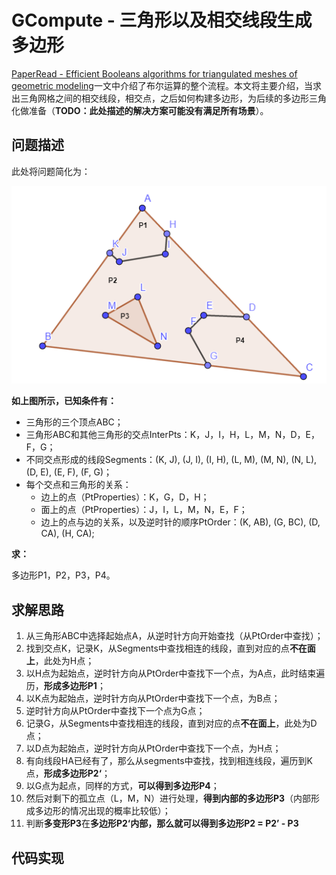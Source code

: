 # GCompute - 三角形以及相交线段生成多边形

[PaperRead - Efficient Booleans algorithms for triangulated meshes of geometric modeling](https://www.cnblogs.com/grass-and-moon/p/13368247.html)一文中介绍了布尔运算的整个流程。本文将主要介绍，当求出三角网格之间的相交线段，相交点，之后如何构建多边形，为后续的多边形三角化做准备（**TODO：此处描述的解决方案可能没有满足所有场景**）。

## 问题描述

此处将问题简化为：

![](./image/tri_to_poly.png)

**如上图所示，已知条件有：**

- 三角形的三个顶点ABC；
- 三角形ABC和其他三角形的交点InterPts：K，J，I，H，L，M，N，D，E，F，G；
- 不同交点形成的线段Segments：(K, J), (J, I), (I, H), (L, M), (M, N), (N, L), (D, E), (E, F), (F, G)；
- 每个交点和三角形的关系：
  - 边上的点（PtProperties）：K，G，D，H；
  - 面上的点（PtProperties）：J，I，L，M，N，E，F；
  - 边上的点与边的关系，以及逆时针的顺序PtOrder：(K, AB), (G, BC), (D, CA), (H, CA);

**求：**

多边形P1，P2，P3，P4。

## 求解思路

1. 从三角形ABC中选择起始点A，从逆时针方向开始查找（从PtOrder中查找）；
2. 找到交点K，记录K，从Segments中查找相连的线段，直到对应的点**不在面上**，此处为H点；
3. 以H点为起始点，逆时针方向从PtOrder中查找下一个点，为A点，此时结束遍历，**形成多边形P1**；
4. 以K点为起始点，逆时针方向从PtOrder中查找下一个点，为B点；
5. 逆时针方向从PtOrder中查找下一个点为G点；
6. 记录G，从Segments中查找相连的线段，直到对应的点**不在面上**，此处为D点；
7. 以D点为起始点，逆时针方向从PtOrder中查找下一个点，为H点；
8. 有向线段HA已经有了，那么从segments中查找，找到相连线段，遍历到K点，**形成多边形P2‘**；
9. 以G点为起点，同样的方式，**可以得到多边形P4**；
10. 然后对剩下的孤立点（L，M，N）进行处理，**得到内部的多边形P3**（内部形成多边形的情况出现的概率比较低）；
11. 判断**多变形P3**在**多边形P2‘**内部，那么就可以得到多边形**P2 = P2’ - P3**

## 代码实现

